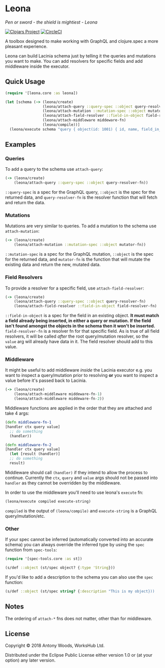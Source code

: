# Leona
_Pen or sword - the shield is mightiest  - Leona_

[![Clojars Project](https://img.shields.io/clojars/v/leona.svg)](https://clojars.org/leona)
[![CircleCI](https://circleci.com/gh/works-hub/leona/tree/master.svg?style=svg)](https://circleci.com/gh/works-hub/leona/tree/master)

A toolbox designed to make working with GraphQL and clojure.spec a more pleasant experience.

Leona can build Lacinia schema just by telling it the queries and mutations you want to make. You can add resolvers for specific fields and add middleware inside the executor.

## Quick Usage

``` clojure
(require '[leona.core :as leona])

(let [schema (-> (leona/create)
                 (leona/attach-query ::query-spec ::object query-resolver-fn)
                 (leona/attach-mutation ::mutation-spec ::object mutator-fn)
                 (leona/attach-field-resolver ::field-in-object field-resolver-fn)
                 (leona/attach-middleware middeware-fn)
                 (leona/compile))]
  (leona/execute schema "query { object(id: 1001) { id, name, field_in_object }}")
```

## Examples

### Queries

To add a query to the schema use `attach-query`:

```clojure
(-> (leona/create)
    (leona/attach-query ::query-spec ::object query-resolver-fn))
```
`::query-spec` is a spec for the GraphQL query, `::object` is the spec for the returned data, and `query-resolver-fn` is the resolver function that will fetch and return the data.

### Mutations

Mutations are very similar to queries. To add a mutation to the schema use `attach-mutation`:

```clojure
(-> (leona/create)
    (leona/attach-mutation ::mutation-spec ::object mutator-fn))
```
`::mutation-spec` is a spec for the GraphQL mutation, `::object` is the spec for the returned data, and `mutator-fn` is the function that will mutate the existing data and return the new, mutated data.

### Field Resolvers

To provide a resolver for a specific field, use `attach-field-resolver`:

```clojure
(-> (leona/create)
    (leona/attach-query ::query-spec ::object query-resolver-fn)
    (leona/attach-field-resolver ::field-in-object field-resolver-fn)
```

`::field-in-object` is a spec for the field in an existing object. **It must match a field already being inserted, in either a query or mutation. If the field isn't found amongst the objects in the schema then it won't be inserted.** `field-resolver-fn` is a resolver fn for that specific field. As is true of all field resolvers, it will be called *after* the root query/mutation resolver, so the `value` arg will already have data in it. The field resolver should add to this value.

### Middleware

It might be useful to add middleware *inside* the Lacinia executor e.g. you want to inspect a query/mutation prior to resolving **or** you want to inspect a value before it's passed back to Lacinia.

```clojure
(-> (leona/create)
    (leona/attach-middleware middeware-fn-1)
    (leona/attach-middleware middeware-fn-2))
```

Middleware functions are applied in the order that they are attached and take 4 args:

```clojure
(defn middleware-fn-1
[handler ctx query value]
  ;; do something
  (handler))

(defn middleware-fn-2
[handler ctx query value]
  (let [result (handler)]
  ;; do something
  result)
```

Middleware should call `(handler)` if they intend to allow the process to continue. Currently the `ctx`, `query` and `value` args should not be passed into `handler` as they cannot be overridden by the middleware.

In order to use the middleware you'll need to use leona's `execute` fn:

```clojure
(leona/execute compiled execute-string)
```

`compiled` is the output of `(leona/compile)` and `execute-string` is a GraphQL query/mutation/etc.

### Other

If your spec cannot be inferred (automatically converted into an accurate schema) you can always override the inferred type by using the `spec` function from `spec-tools`:

```clojure
(require '[spec-tools.core :as st])

(s/def ::object (st/spec object? {:type 'String}))
```

If you'd like to add a description to the schema you can also use the `spec` function:

```clojure
(s/def ::object (st/spec string? {:description "This is my object}))
```

## Notes

The ordering of `attach-*` fns does not matter, other than for middleware.

## License

Copyright © 2018 Antony Woods, WorksHub Ltd.

Distributed under the Eclipse Public License either version 1.0 or (at
your option) any later version.

